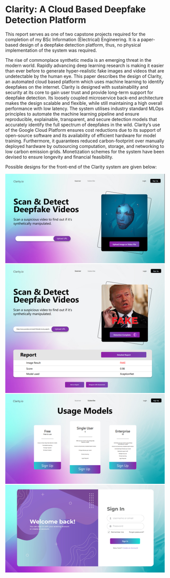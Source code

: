 # Clarity: A Cloud Based Deepfake Detection Platform

This report serves as one of two capstone projects required for the completion of my BSc Information (Electrical) Engineering. 
It is a paper-based design of a deepfake detection platform, thus, no physical implementation of the system was required. 

The rise of commonplace synthetic media is an emerging threat in the modern world. Rapidly advancing deep learning research is making it easier than ever before to generate hyper-realistic fake images and videos that are undetectable by the human eye. This paper describes the design of Clarity, an automated cloud based platform which uses machine learning to identify deepfakes on the internet. Clarity is designed with sustainability and security at its core to gain user trust and provide long-term support for deepfake detection. Its loosely coupled microservice back-end architecture makes the design scalable and flexible, while still maintaining a high overall performance with low latency. The system utilises industry standard MLOps principles to automate the machine learning pipeline and ensure reproducible, explainable, transparent, and secure detection models that accurately identify the full spectrum of deepfakes in the wild. Clarity’s use of the Google Cloud Platform ensures cost reductions due to its support of open-source software and its availability of efficient hardware for model training. Furthermore, it guarantees reduced carbon-footprint over manually deployed hardware by outsourcing computation, storage, and networking to low carbon emission grids. Monetization schemes for the system have been devised to ensure longevity and financial feasibility.

Possible designs for the front-end of the Clarity system are given below:

![alt text](https://github.com/Jvroo/Clarity/blob/main/Images/Image1.png?raw=true)
![alt text](https://github.com/Jvroo/Clarity/blob/main/Images/Image2.png?raw=true)
![alt text](https://github.com/Jvroo/Clarity/blob/main/Images/Image3.png?raw=true)
![alt text](https://github.com/Jvroo/Clarity/blob/main/Images/Image4.png?raw=true)
